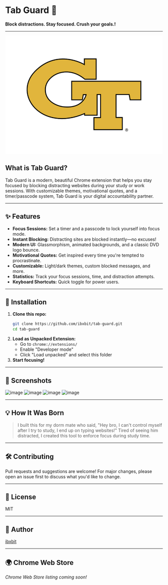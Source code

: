  # Tab Guard 🔐 
 
**Block distractions. Stay focused. Crush your goals.!**  
      
---        
          
![Tab Guard Logo](assets/tab-guard-logo.png)    
  
## What is Tab Guard?
Tab Guard is a modern, beautiful Chrome extension that helps you stay focused by blocking distracting websites during your study or work sessions. With customizable themes, motivational quotes, and a timer/passcode system, Tab Guard is your digital accountability partner. 
        
---                       
                         
## ✨ Features             
- **Focus Sessions:** Set a timer and a passcode to lock yourself into focus mode.                      
- **Instant Blocking:** Distracting sites are blocked instantly—no excuses!               
- **Modern UI:** Glassmorphism, animated backgrounds, and a classic DVD logo bounce.             
- **Motivational Quotes:** Get inspired every time you're tempted to procrastinate.            
- **Customizable:** Light/dark themes, custom blocked messages, and more.           
- **Statistics:** Track your focus sessions, time, and distraction attempts.           
- **Keyboard Shortcuts:** Quick toggle for power users.     
          
---      
     
   
## 🚀 Installation  
1. **Clone this repo:**   
   ```bash
   git clone https://github.com/ibxbit/tab-guard.git  
   cd tab-guard 
   ```
2. **Load as Unpacked Extension:**
   - Go to `chrome://extensions/`
   - Enable "Developer mode"
   - Click "Load unpacked" and select this folder
3. **Start focusing!**

---

## 📸 Screenshots
![image](https://github.com/user-attachments/assets/d269cbd9-06c6-4d85-9636-560894b2640a)
![image](https://github.com/user-attachments/assets/e1bd22b3-7dbb-46cf-97c1-4cc4371e3e4e)
![image](https://github.com/user-attachments/assets/ca94637d-2216-4274-9c1f-cb78446b0737)
![image](https://github.com/user-attachments/assets/dcd55868-e5d7-4c89-a6cb-915745d6d231)



---

## 💡 How It Was Born
> I built this for my dorm mate who said, "Hey bro, I can't control myself after I try to study, I end up on typing websites!" Tired of seeing him distracted, I created this tool to enforce focus during study time.

---

## 🛠️ Contributing 
Pull requests and suggestions are welcome! For major changes, please open an issue first to discuss what you'd like to change.

---

## 📄 License
MIT

---

## 👤 Author
[ibxbit](https://github.com/ibxbit)

---

## 🌍 Chrome Web Store
_Chrome Web Store listing coming soon!_
